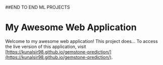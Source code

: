 ##END TO END ML PROJECTS
# My Awesome Web Application

Welcome to my awesome web application! This project does...
To access the live version of this application, visit [https://kunalsir98.github.io/gemstone-prediction/](https://kunalsir98.github.io/gemstone-prediction/).
